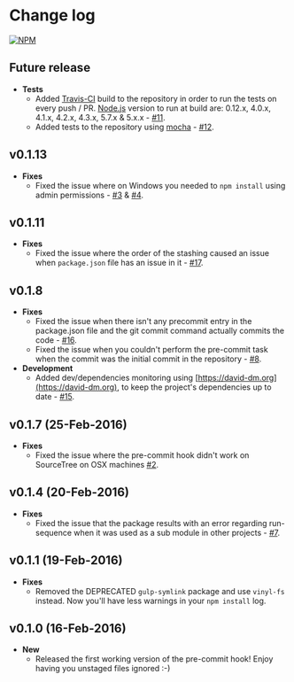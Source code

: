 # Change log
[![NPM](https://nodei.co/npm/git-pre-commit.png?downloads=true&downloadRank=true&stars=true)](https://nodei.co/npm/git-pre-commit/)

## Future release
* **Tests**
  * Added [Travis-CI](https://travis-ci.org/kazazor/git-pre-commit) build to the repository in order to run the tests on every push / PR. [Node.js](https://nodejs.org/en/) version to run at build are: 0.12.x, 4.0.x, 4.1.x, 4.2.x, 4.3.x, 5.7.x & 5.x.x - [#11](https://github.com/kazazor/git-pre-commit/issues/11).
  * Added tests to the repository using [mocha](https://mochajs.org/) - [#12](https://github.com/kazazor/git-pre-commit/issues/12).

## v0.1.13
* **Fixes**
  * Fixed the issue where on Windows you needed to ```npm install``` using admin permissions - [#3](https://github.com/kazazor/git-pre-commit/issues/3) & [#4](https://github.com/kazazor/git-pre-commit/issues/4).

## v0.1.11
* **Fixes**
  * Fixed the issue where the order of the stashing caused an issue when ```package.json``` file has an issue in it - [#17](https://github.com/kazazor/git-pre-commit/issues/17).

## v0.1.8
* **Fixes**
  * Fixed the issue when there isn't any precommit entry in the package.json file and the git commit command actually commits the code -  [#16](https://github.com/kazazor/git-pre-commit/issues/16).
  * Fixed the issue when you couldn't perform the pre-commit task when the commit was the initial commit in the repository - [#8](https://github.com/kazazor/git-pre-commit/issues/8).
* **Development**
  * Added dev/dependencies monitoring using [https://david-dm.org](https://david-dm.org), to keep the project's dependencies up to date - [#15](https://github.com/kazazor/git-pre-commit/issues/15).

## v0.1.7 (25-Feb-2016)
* **Fixes**
  * Fixed the issue where the pre-commit hook didn't work on SourceTree on OSX machines [#2](https://github.com/kazazor/git-pre-commit/issues/2).

## v0.1.4 (20-Feb-2016)
* **Fixes**
  * Fixed the issue that the package results with an error regarding run-sequence when it was used as a sub module in other projects -  [#7](https://github.com/kazazor/git-pre-commit/issues/7).

## v0.1.1 (19-Feb-2016)
* **Fixes**
  * Removed the DEPRECATED ```gulp-symlink``` package and use ```vinyl-fs``` instead. Now you'll have less warnings in your ```npm install``` log.

## v0.1.0 (16-Feb-2016)
* **New**
  * Released the first working version of the pre-commit hook! Enjoy having you unstaged files ignored :-)
